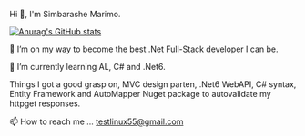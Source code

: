 Hi 👋, I'm Simbarashe Marimo.

[![Anurag's GitHub stats](https://github-readme-stats.vercel.app/api?username=LinuxElder)](https://github.com/LinuxElder/github-readme-stats) 

👀 I’m on my way to become the best .Net Full-Stack developer I can be.

🌱 I’m currently learning AL, C# and .Net6.

Things I got a good grasp on, MVC design parten, .Net6 WebAPI, C# syntax, Entity Framework and AutoMapper Nuget package to autovalidate my httpget responses.

📫 How to reach me ... testlinux55@gmail.com
